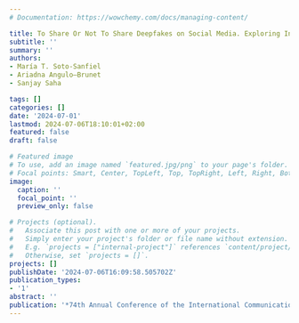 ```yaml
---
# Documentation: https://wowchemy.com/docs/managing-content/

title: To Share Or Not To Share Deepfakes on Social Media. Exploring Individual Motivations
subtitle: ''
summary: ''
authors:
- María T. Soto-Sanfiel
- Ariadna Angulo—Brunet
- Sanjay Saha

tags: []
categories: []
date: '2024-07-01'
lastmod: 2024-07-06T18:10:01+02:00
featured: false
draft: false

# Featured image
# To use, add an image named `featured.jpg/png` to your page's folder.
# Focal points: Smart, Center, TopLeft, Top, TopRight, Left, Right, BottomLeft, Bottom, BottomRight.
image:
  caption: ''
  focal_point: ''
  preview_only: false

# Projects (optional).
#   Associate this post with one or more of your projects.
#   Simply enter your project's folder or file name without extension.
#   E.g. `projects = ["internal-project"]` references `content/project/deep-learning/index.md`.
#   Otherwise, set `projects = []`.
projects: []
publishDate: '2024-07-06T16:09:58.505702Z'
publication_types:
- '1'
abstract: ''
publication: '*74th Annual Conference of the International Communication Association*'
---
```

